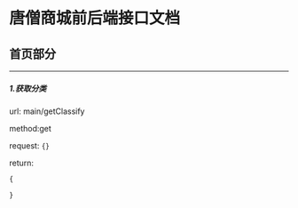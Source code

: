 唐僧商城前后端接口文档
===================
首页部分
-------
***
##### 1.获取分类
url: main/getClassify

method:get

request: `{}`

return:
``` javascript
{

}
```

